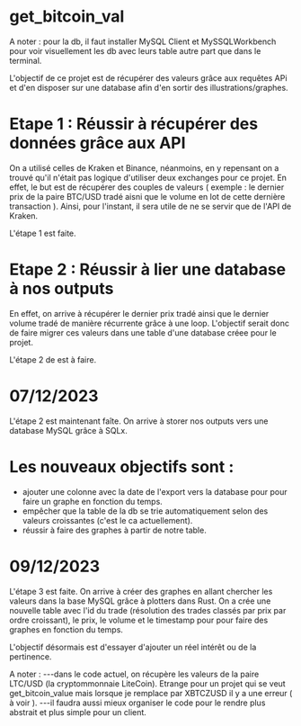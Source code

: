 # get_bitcoin_val

A noter : pour la db, il faut installer MySQL Client et MySSQLWorkbench pour voir visuellement les db avec leurs table autre part que dans le terminal. 

L'objectif de ce projet est de récupérer des valeurs grâce aux requêtes APi et d'en disposer sur une database afin d'en sortir des illustrations/graphes.

# Etape 1 : Réussir à récupérer des données grâce aux API
On a utilisé celles de Kraken et Binance, néanmoins, en y repensant on a trouvé qu'il n'était pas logique d'utiliser deux exchanges pour ce projet. 
En effet, le but est de récupérer des couples de valeurs ( exemple : le dernier prix de la paire BTC/USD tradé aisni que le volume en lot de cette dernière transaction ).
Ainsi, pour l'instant, il sera utile de ne se servir que de l'API de Kraken. 

L'étape 1 est faite. 

# Etape 2 : Réussir à lier une database à nos outputs
En effet, on arrive à récupérer le dernier prix tradé ainsi que le dernier volume tradé de manière récurrente grâce à une loop. 
L'objectif serait donc de faire migrer ces valeurs dans une table d'une database créee pour le projet. 

L'étape 2 de est à faire. 
# 07/12/2023 
L'étape 2 est maintenant faîte. 
On arrive à storer nos outputs vers une database MySQL grâce à SQLx.
 # Les nouveaux objectifs sont :
- ajouter une colonne avec la date de l'export vers la database pour pour faire un graphe en fonction du temps.
- empêcher que la table de la db se trie automatiquement selon des valeurs croissantes (c'est le ca actuellement).
- réussir à faire des graphes à partir de notre table.

# 09/12/2023
L'étape 3 est faite. On arrive à créer des graphes en allant chercher les valeurs dans la base MySQL grâce à plotters dans Rust. 
On a crée une nouvelle table avec l'id du trade (résolution des trades classés par prix par ordre croissant), le prix, le volume et le timestamp pour pour faire des graphes en fonction du temps. 

L'objectif désormais est d'essayer d'ajouter un réel intérêt ou de la pertinence. 

A noter : 
---dans le code actuel, on récupère les valeurs de la paire LTC/USD (la cryptommonnaie LiteCoin). Etrange pour un projet qui se veut get_bitcoin_value mais lorsque je remplace par XBTCZUSD il y a une erreur ( à voir ).
---il faudra aussi mieux organiser le code pour le rendre plus abstrait et plus simple pour un client. 



